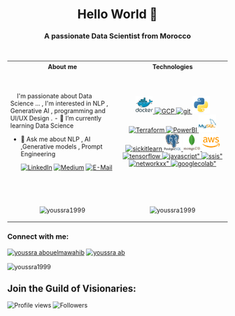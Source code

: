 <!-- ![logo](Github_Banner_1_1280x720.png)  -->
<h1 align="center">Hello World 👋</h1>
<h3 align="center">A passionate Data Scientist from Morocco</h3>



<p align="left"> <a href="https://twitter.com/" target="blank"><img src="https://img.shields.io/twitter/follow/?logo=twitter&style=for-the-badge" alt="" /></a> </p>



<table width="100%">
  <tr>
  <th>About me</th>
  <th>Technologies </th>
  </tr>
  <tr>
  <td width="50%">

  <br><p align="left">&nbsp; &nbsp; I'm passionate about Data Science ... , I'm interested in NLP , Generative AI , programming and UI/UX Design . - 🌱 I’m currently 
    learning Data Science

- 💬 Ask me about  NLP , AI ,Generative models , Prompt Engineering 

  [![LinkedIn](https://img.shields.io/badge/LinkedIn-Youssra%20Abouelmawahib-blue)](https://www.linkedin.com/in/youssraabouelmawahib/)
  [![Medium](https://img.shields.io/badge/Medium-369?style=flat-square&logo=medium&logoColor=white&color=purple)](https://medium.com/@abouelmawahib.youssra.19999)
  [![E-Mail](https://img.shields.io/badge/Email-Reveal-2a8?style=flat-square&logo=gmail&logoColor=red)](https://mailhide.io/e/7kKCtuHe)
  
  
  <br>
  
</p>
  </td>
  <td width="50%">

 <p align = "center">
  <a 
  <a href="https://www.docker.com/" target="_blank" rel="noreferrer"> <img src="https://raw.githubusercontent.com/devicons/devicon/master/icons/docker/docker-original-wordmark.svg" alt="docker" width="40" height="40"/> </a>
  <a href="https://cloud.google.com/docs" target="_blank" rel="noreferrer"> <img src="https://cdn.jsdelivr.net/gh/devicons/devicon/icons/googlecloud/googlecloud-original.svg" alt="GCP" width="40" height="40"/> </a>
  <a href="https://git-scm.com/" target="_blank" rel="noreferrer"> <img src="https://www.vectorlogo.zone/logos/git-scm/git-scm-icon.svg" alt="git" width="40" height="40"/> </a>
  <a href="https://www.python.org" target="_blank" rel="noreferrer"> <img src="https://raw.githubusercontent.com/devicons/devicon/master/icons/python/python-original.svg" alt="python" width="40" height="40"/> </a>
  <a href="https://pytorch.org/docs/stable/index.html" target="_blank" rel="noreferrer"> <img src="https://upload.wikimedia.org/wikipedia/commons/thumb/1/10/PyTorch_logo_icon.svg/1200px-PyTorch_logo_icon.svg.png" alt="Terraform" width="40" height="40"/> </a>
  <a href="https://learn.microsoft.com/en-us/power-bi/" target="_blank" rel="noreferrer"> <img src="https://upload.wikimedia.org/wikipedia/commons/thumb/c/cf/New_Power_BI_Logo.svg/1200px-New_Power_BI_Logo.svg.png" alt="PowerBI" width="40" height="40"/> </a>
  <a href="https://www.mysql.com/" target="_blank" rel="noreferrer"> <img src="https://raw.githubusercontent.com/devicons/devicon/master/icons/mysql/mysql-original-wordmark.svg" alt="mysql" width="40" height="40"/> </a>
  <a href="https://scikit-learn.org/0.21/documentation.html" target="_blank" rel="noreferrer"> <img src="https://upload.wikimedia.org/wikipedia/commons/thumb/0/05/Scikit_learn_logo_small.svg/1280px-Scikit_learn_logo_small.svg.png" alt="sickitlearn" width="40" height="40"/> </a>
  <a href="https://www.postgresql.org" target="_blank" rel="noreferrer"> <img src="https://raw.githubusercontent.com/devicons/devicon/master/icons/postgresql/postgresql-original-wordmark.svg" alt="postgresql" width="40" height="40"/> </a>
  <a href="https://www.mongodb.com/" target="_blank" rel="noreferrer"> <img src="https://raw.githubusercontent.com/devicons/devicon/master/icons/mongodb/mongodb-original-wordmark.svg" alt="mongodb" width="40" height="40"/> </a>
  <a href="https://docs.aws.amazon.com/" target="_blank" rel="noreferrer"> <img src="https://github.com/devicons/devicon/blob/master/icons/amazonwebservices/amazonwebservices-plain-wordmark.svg" alt="AWS" width="40" height="40"/> </a>
   <a href="https://www.tensorflow.org/api_docs" target="_blank" rel="noreferrer"> <img src="https://blogger.googleusercontent.com/img/b/R29vZ2xl/AVvXsEgnG6dJv4-THd3fvrEqLTs6Z75NLfpP9IBjnnNntRLz-VhvfOgbKl_ZBYWOhIzSQiKuIOIRKpBIhXQtsfFTmKu2a8tsvSIIRF6Cl-QkJJR3Rb2QKBFIPzOQgG-zToE7zU1Orn4o-cau7cM/s1600/1_b4otA55Us-hoI57lqUfplA.png" alt="tensorflow" width="40" height="40"/> </a>
   <a href="https://developer.mozilla.org/fr/docs/Web/JavaScript" target="_blank" rel="noreferrer"> <img src="https://static.vecteezy.com/system/resources/previews/027/127/463/original/javascript-logo-javascript-icon-transparent-free-png.png" alt=javascript" width="40" height="40"/> </a>
   <a href="https://learn.microsoft.com/en-us/sql/integration-services/sql-server-integration-services?view=sql-server-ver16" target="_blank" rel="noreferrer"> <img src="https://thedataengineer.blog/assets/img/posts/ssislogo.png" alt=ssis" width="40" height="40"/> </a>
   <a href="https://networkx.org/" target="_blank" rel="noreferrer"> <img src="https://networkx.org/_static/networkx_logo.svg" alt=networkxx" width="40" height="40"/> </a>
    <a href="https://colab.google/" target="_blank" rel="noreferrer"> <img src="https://upload.wikimedia.org/wikipedia/commons/thumb/d/d0/Google_Colaboratory_SVG_Logo.svg/1280px-Google_Colaboratory_SVG_Logo.svg.png" alt=googlecolab" width="40" height="40"/> </a>
 </p>

  </td>
  <tr>
  <td width = "50%">
  <br>
  <p align = "center"><img src="https://github-readme-stats.vercel.app/api?username=youssra1999&show_icons=true&theme=dark" alt="youssra1999" /></p>
  </td>
  <td width = "50%">
  <br>
  <p align = "center"><img src="https://github-profile-summary-cards.vercel.app/api/cards/repos-per-language?username=youssra1999&layout=compact&show_icons=true&theme=tokyonight&locale=en&count_private=true&langs_count=6" alt="youssra1999" /></p>
  </td>
  </tr>
  </table>
 

<h3 align="left">Connect with me:</h3>
<p align="left">
<a href="https://linkedin.com/in/youssra abouelmawahib" target="blank"><img align="center" src="https://raw.githubusercontent.com/rahuldkjain/github-profile-readme-generator/master/src/images/icons/Social/linked-in-alt.svg" alt="youssra abouelmawahib" height="30" width="40" /></a>
<a href="https://fb.com/youssra ab" target="blank"><img align="center" src="https://raw.githubusercontent.com/rahuldkjain/github-profile-readme-generator/master/src/images/icons/Social/facebook.svg" alt="youssra ab" height="30" width="40" /></a>
</p>




<p><img align="center" src="https://github-readme-streak-stats.herokuapp.com/?user=youssra1999&" alt="youssra1999" /></p>

## Join the Guild of Visionaries:
![Profile views](https://komarev.com/ghpvc/?username=youssra1999)
![Followers](https://img.shields.io/github/followers/youssra1999?style=social)

